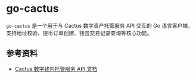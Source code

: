 # go-cactus

`go-cactus` 是一个用于与 Cactus 数字资产托管服务 API 交互的 Go 语言客户端，支持地址校验、提币订单创建、钱包交易记录查询等核心功能。

## 参考资料

-  [Cactus 数字钱包托管服务 API 文档](https://apidoc.mycactus.com/zh-hans)